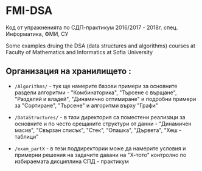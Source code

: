 # FMI-DSA

Код от упражненията по СДП-практикум 2016/2017 - 2018г. спец. Информатика, ФМИ, СУ

Some examples druing the DSA (data structures and algorithms) courses at
Faculty of Mathematics and Informatics at Sofia University
                         
## Организация на хранилището :
   * `/Algorithms/` - тук ще намерите базови примери за основните раздели алгоритми - 
                      "Комбинаторика", "Търсене с върщане", "Разделяй и владей", "Динамично оптимиране"
                      и подробни примери за "Сортиране", "Търсене" и алгоритми върху "Графи"
                      
   * `/DataStructures/` - в тази директория са поместени реализаци за основните и по често срещаните
                         структури от данни - "Динамичен масив", "Свързан списък", "Стек", "Опашка",
                         "Дървета", "Хеш - таблици"
                         
   * `/exam_partX` - в тези поддиректории може да намерите условия и примерни решения на задачите давани
                     на  "Х-тото" контролно по избираемата дисциплина СПД - практикум
